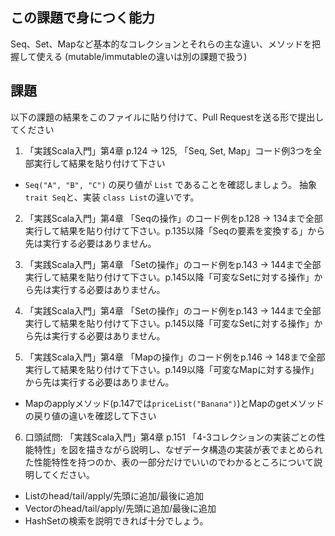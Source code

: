 ## この課題で身につく能力

Seq、Set、Mapなど基本的なコレクションとそれらの主な違い、メソッドを把握して使える
(mutable/immutableの違いは別の課題で扱う)

## 課題

以下の課題の結果をこのファイルに貼り付けて、Pull Requestを送る形で提出してください

1. 「実践Scala入門」第4章 p.124 -> 125, 「Seq, Set, Map」コード例3つを全部実行して結果を貼り付けて下さい
  - `Seq("A", "B", "C")` の戻り値が `List` であることを確認しましょう。 抽象 `trait Seq`と、実装 `class List`の違いです。

2. 「実践Scala入門」第4章 「Seqの操作」のコード例をp.128 -> 134まで全部実行して結果を貼り付けて下さい。p.135以降「Seqの要素を変換する」から先は実行する必要はありません。

3. 「実践Scala入門」第4章 「Setの操作」のコード例をp.143 -> 144まで全部実行して結果を貼り付けて下さい。p.145以降「可変なSetに対する操作」から先は実行する必要はありません。

4. 「実践Scala入門」第4章 「Setの操作」のコード例をp.143 -> 144まで全部実行して結果を貼り付けて下さい。p.145以降「可変なSetに対する操作」から先は実行する必要はありません。

5. 「実践Scala入門」第4章 「Mapの操作」のコード例をp.146 -> 148まで全部実行して結果を貼り付けて下さい。p.149以降「可変なMapに対する操作」から先は実行する必要はありません。
  - Mapのapplyメソッド(p.147では`priceList("Banana")`)とMapのgetメソッドの戻り値の違いを確認して下さい

6. 口頭試問: 「実践Scala入門」第4章 p.151 「4-3コレクションの実装ごとの性能特性」を図を描きながら説明し、なぜデータ構造の実装が表でまとめられた性能特性を持つのか、表の一部分だけでいいのでわかるところについて説明してください。
- Listのhead/tail/apply/先頭に追加/最後に追加
- Vectorのhead/tail/apply/先頭に追加/最後に追加
- HashSetの検索を説明できれば十分でしょう。
